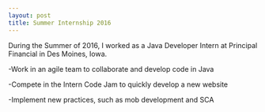 ```yaml
---
layout: post
title: Summer Internship 2016
---
```

During the Summer of 2016, I worked as a Java Developer Intern at Principal Financial in Des Moines, Iowa.

-Work in an agile team to collaborate and develop code in Java

-Compete in the Intern Code Jam to quickly develop a new website

-Implement new practices, such as mob development and SCA
